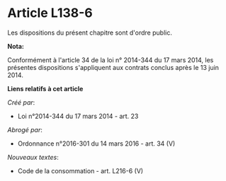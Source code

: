 # Article L138-6

Les dispositions du présent chapitre sont d'ordre public.

**Nota:**

Conformément à l'article 34 de la loi n° 2014-344 du 17 mars 2014,  les présentes dispositions s'appliquent aux contrats
conclus après le 13  juin 2014.

**Liens relatifs à cet article**

_Créé par_:

  - Loi n°2014-344 du 17 mars 2014 - art. 23

_Abrogé par_:

  - Ordonnance n°2016-301 du 14 mars 2016 - art. 34 (V)

_Nouveaux textes_:

  - Code de la consommation - art. L216-6 (V)
